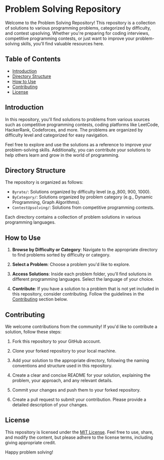 # Problem Solving Repository

Welcome to the Problem Solving Repository! This repository is a collection of solutions to various programming problems, categorized by difficulty, and contest upsolving. Whether you're preparing for coding interviews, competitive programming contests, or just want to improve your problem-solving skills, you'll find valuable resources here.

## Table of Contents

- [Introduction](#introduction)
- [Directory Structure](#directory-structure)
- [How to Use](#how-to-use)
- [Contributing](#contributing)
- [License](#license)

## Introduction

In this repository, you'll find solutions to problems from various sources such as competitive programming contests, coding platforms like LeetCode, HackerRank, Codeforces, and more. The problems are organized by difficulty level and categorized for easy navigation.

Feel free to explore and use the solutions as a reference to improve your problem-solving skills. Additionally, you can contribute your solutions to help others learn and grow in the world of programming.

## Directory Structure

The repository is organized as follows:

- `Byrate/`: Solutions organized by difficulty level (e.g.,800, 900, 1000).
- `ByCategory/`: Solutions organized by problem category (e.g., Dynamic Programming, Graph Algorithms).
- `ContestUpsolving/`: Solutions from competitive programming contests.

Each directory contains a collection of problem solutions in various programming languages.

## How to Use

1. **Browse by Difficulty or Category**: Navigate to the appropriate directory to find problems sorted by difficulty or category.

2. **Select a Problem**: Choose a problem you'd like to explore.

3. **Access Solutions**: Inside each problem folder, you'll find solutions in different programming languages. Select the language of your choice.

4. **Contribute**: If you have a solution to a problem that is not yet included in this repository, consider contributing. Follow the guidelines in the [Contributing](#contributing) section below.

## Contributing

We welcome contributions from the community! If you'd like to contribute a solution, follow these steps:

1. Fork this repository to your GitHub account.

2. Clone your forked repository to your local machine.

3. Add your solution to the appropriate directory, following the naming conventions and structure used in this repository.

4. Create a clear and concise README for your solution, explaining the problem, your approach, and any relevant details.

5. Commit your changes and push them to your forked repository.

6. Create a pull request to submit your contribution. Please provide a detailed description of your changes.

## License

This repository is licensed under the [MIT License](LICENSE). Feel free to use, share, and modify the content, but please adhere to the license terms, including giving appropriate credit.

Happy problem solving!
